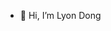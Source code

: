 - 👋 Hi, I’m Lyon Dong

<!---
Lyon-Dong/Lyon-Dong is a ✨ special ✨ repository because its `README.md` (this file) appears on your GitHub profile.
You can click the Preview link to take a look at your changes.
--->
